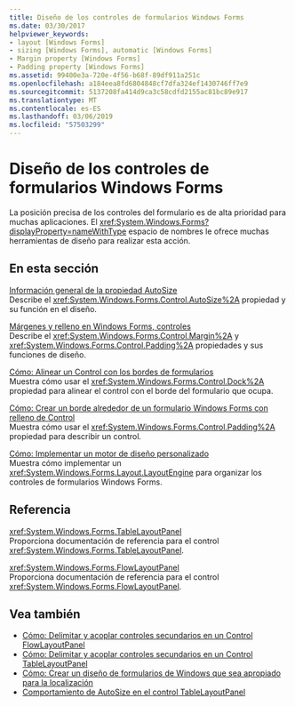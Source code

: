 ```yaml
---
title: Diseño de los controles de formularios Windows Forms
ms.date: 03/30/2017
helpviewer_keywords:
- layout [Windows Forms]
- sizing [Windows Forms], automatic [Windows Forms]
- Margin property [Windows Forms]
- Padding property [Windows Forms]
ms.assetid: 99400e3a-720e-4f56-b68f-89df911a251c
ms.openlocfilehash: a184eea8fd6804848cf7dfa324ef1430746ff7e9
ms.sourcegitcommit: 5137208fa414d9ca3c58cdfd2155ac81bc89e917
ms.translationtype: MT
ms.contentlocale: es-ES
ms.lasthandoff: 03/06/2019
ms.locfileid: "57503299"
---
```

# <a name="layout-in-windows-forms-controls"></a>Diseño de los controles de formularios Windows Forms

La posición precisa de los controles del formulario es de alta prioridad para muchas aplicaciones. El <xref:System.Windows.Forms?displayProperty=nameWithType> espacio de nombres le ofrece muchas herramientas de diseño para realizar esta acción.

## <a name="in-this-section"></a>En esta sección

[Información general de la propiedad AutoSize](../../../../docs/framework/winforms/controls/autosize-property-overview.md)\
Describe el <xref:System.Windows.Forms.Control.AutoSize%2A> propiedad y su función en el diseño.

[Márgenes y relleno en Windows Forms, controles](../../../../docs/framework/winforms/controls/margin-and-padding-in-windows-forms-controls.md)\
Describe el <xref:System.Windows.Forms.Control.Margin%2A> y <xref:System.Windows.Forms.Control.Padding%2A> propiedades y sus funciones de diseño.

[Cómo: Alinear un Control con los bordes de formularios](../../../../docs/framework/winforms/controls/how-to-align-a-control-to-the-edges-of-forms.md)\
Muestra cómo usar el <xref:System.Windows.Forms.Control.Dock%2A> propiedad para alinear el control con el borde del formulario que ocupa.

[Cómo: Crear un borde alrededor de un formulario Windows Forms con relleno de Control](../../../../docs/framework/winforms/controls/how-to-create-a-border-around-a-windows-forms-control-using-padding.md)\
Muestra cómo usar el <xref:System.Windows.Forms.Control.Padding%2A> propiedad para describir un control.

[Cómo: Implementar un motor de diseño personalizado](../../../../docs/framework/winforms/controls/how-to-implement-a-custom-layout-engine.md)\
Muestra cómo implementar un <xref:System.Windows.Forms.Layout.LayoutEngine> para organizar los controles de formularios Windows Forms.

## <a name="reference"></a>Referencia

<xref:System.Windows.Forms.TableLayoutPanel>\
Proporciona documentación de referencia para el control <xref:System.Windows.Forms.TableLayoutPanel>.

<xref:System.Windows.Forms.FlowLayoutPanel>\
Proporciona documentación de referencia para el control <xref:System.Windows.Forms.FlowLayoutPanel>.

## <a name="see-also"></a>Vea también

- [Cómo: Delimitar y acoplar controles secundarios en un Control FlowLayoutPanel](../../../../docs/framework/winforms/controls/how-to-anchor-and-dock-child-controls-in-a-flowlayoutpanel-control.md)
- [Cómo: Delimitar y acoplar controles secundarios en un Control TableLayoutPanel](../../../../docs/framework/winforms/controls/how-to-anchor-and-dock-child-controls-in-a-tablelayoutpanel-control.md)
- [Cómo: Crear un diseño de formularios de Windows que sea apropiado para la localización](../../../../docs/framework/winforms/controls/how-to-design-a-windows-forms-layout-that-responds-well-to-localization.md)
- [Comportamiento de AutoSize en el control TableLayoutPanel](../../../../docs/framework/winforms/controls/autosize-behavior-in-the-tablelayoutpanel-control.md)
